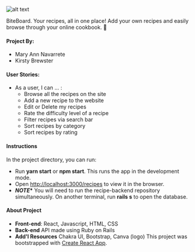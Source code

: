 ![alt text](https://i.imgur.com/RSFijx0m.jpg)

BiteBoard. Your recipes, all in one place! 
Add your own recipes and easily browse through your online cookbook. :fork_and_knife:


#### Project By: 
* Mary Ann Navarrete
* Kirsty Brewster


#### User Stories: 
* As a user, I can ... :
  * Browse all the recipes on the site
  * Add a new recipe to the website
  * Edit or Delete my recipes 
  * Rate the difficulty level of a recipe
  * Filter recipes via search bar 
  * Sort recipes by category
  * Sort recipes by rating 


#### Instructions 

In the project directory, you can run:
* Run **yarn start** or **npm start**. This runs the app in the development mode.
* Open [http://localhost:3000/recipes](http://localhost:3000/recipes) to view it in the browser.
* __*NOTE**__ You will need to run the recipe-backend repository simultaneously. On another terminal, run **rails s** to open the database.


#### About Project
* **Front-end**: React, Javascript, HTML, CSS
* **Back-end** API made using Ruby on Rails 
* **Add'l Resources** Chakra UI, Bootstrap, Canva (logo) 
This project was bootstrapped with [Create React App](https://github.com/facebook/create-react-app).
